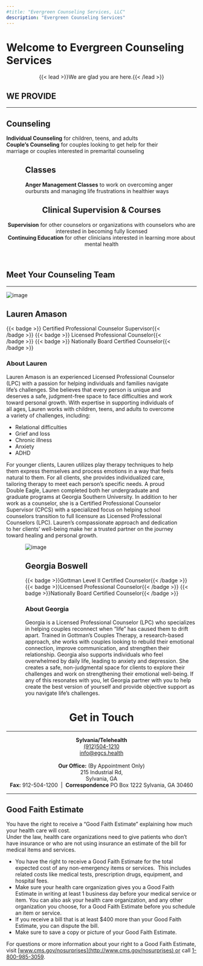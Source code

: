 ```yaml
---
#title: "Evergreen Counseling Services, LLC"
description: "Evergreen Counseling Services"
---
```


# Welcome to Evergreen Counseling Services
<div style="text-align: center"> {{< lead >}}We are glad you are here.{{< /lead >}} </div>

## WE PROVIDE
------------
<div class="flex">
<div style="margin-right:50px">
<h2>Counseling</h2>

**Individual Counseling** for children, teens, and adults </br>
**Couple’s Counseling** for couples looking to get help for their marriage or couples interested in premarital counseling
</div>
<div style="margin-left:50px">
<h2>Classes</h2>

**Anger Management Classes** to work on overcoming anger ourbursts and managing life frustrations in healthier ways
</div>
</div>

<div style="text-align: center">

<h2>Clinical Supervision & Courses</h2>

**Supervision** for other counselors or organizations with counselors who are interested in becoming fully licensed </br>
**Continuing Education** for other clinicians interested in learning more about mental health
</div>
</br>

## Meet Your Counseling Team
------------

<div class="flex">
<div style="margin-right:50px">

![image](img/lauren-amason.jpg)

## Lauren Amason

{{< badge >}} Certified Professional Counselor Supervisor{{< /badge >}}
{{< badge >}} Licensed Professional Counselor{{< /badge >}}
{{< badge >}} Nationally Board Certified Counselor{{< /badge >}}

### About Lauren

Lauren Amason is an experienced Licensed Professional Counselor (LPC) with a passion for helping individuals and families navigate life’s challenges. She believes that every person is unique and deserves a safe, judgment-free space to face difficulties and work toward personal growth.
With expertise in supporting individuals of all ages, Lauren works with children, teens, and adults to overcome a variety of challenges, including:

- Relational difficulties
- Grief and loss
- Chronic illness
- Anxiety
- ADHD
  
For younger clients, Lauren utilizes play therapy techniques to help them express themselves and process emotions in a way that feels natural to them. For all clients, she provides individualized care, tailoring therapy to meet each person’s specific needs.
A proud Double Eagle, Lauren completed both her undergraduate and graduate programs at Georgia Southern University. In addition to her work as a counselor, she is a Certified Professional Counselor Supervisor (CPCS) with a specialized focus on helping school counselors transition to full licensure as Licensed Professional Counselors (LPC).
Lauren’s compassionate approach and dedication to her clients’ well-being make her a trusted partner on the journey toward healing and personal growth.

</div>
<div style="margin-left:50px">

![image](img/georgia-boswell.jpg)

## Georgia Boswell

{{< badge >}}Gottman Level II Certified Counselor{{< /badge >}}
{{< badge >}}Licensed Professional Counselor{{< /badge >}}
{{< badge >}}Nationally Board Certified Counselor{{< /badge >}}

### About Georgia

Georgia is a Licensed Professional Counselor (LPC) who specializes in helping couples reconnect when “life” has caused them to drift apart. Trained in Gottman’s Couples Therapy, a research-based approach, she works with couples looking to rebuild their emotional connection, improve communication, and strengthen their relationship.
Georgia also supports individuals who feel overwhelmed by daily life, leading to anxiety and depression. She creates a safe, non-judgmental space for clients to explore their challenges and work on strengthening their emotional well-being.
If any of this resonates with you, let Georgia partner with you to help create the best version of yourself and provide objective support as you navigate life’s challenges.
</div>
</div>

<h1 style="text-align: center"> Get in Touch</h1>

------------

<p style="text-align: center;">
<strong>Sylvania/Telehealth</strong> </br>
<a href="tel:(912)504-1210">(912)504-1210</a> </br>
<a href="mailto:info@egcs.health">info@egcs.health</a> </br>
</br>
<strong>Our Office:</strong> (By Appointment Only)</br>
215 Industrial Rd,</br>
Sylvania, GA</br>
<strong>Fax:</strong> 912-504-1200  |  <strong>Correspondence</strong> PO Box 1222 Sylvania, GA 30460
</p>

-------------------

Good Faith Estimate
-------------------

You have the right to receive a “Good Faith Estimate” explaining how much your health care will cost.  
​Under the law, health care organizations need to give patients who don’t have insurance or who are not using insurance an estimate of the bill for medical items and services.

* You have the right to receive a Good Faith Estimate for the total expected cost of any non-emergency items or services.  This includes related costs like medical tests, prescription drugs, equipment, and hospital fees.
* Make sure your health care organization gives you a Good Faith Estimate in writing at least 1 business day before your medical service or item. You can also ask your health care organization, and any other organization you choose, for a Good Faith Estimate before you schedule an item or service.
* If you receive a bill that is at least $400 more than your Good Faith Estimate, you can dispute the bill.
* Make sure to save a copy or picture of your Good Faith Estimate. 

For questions or more information about your right to a Good Faith Estimate, visit [www.cms.gov/nosurprises](http://www.cms.gov/nosurprises) or call [1-800-985-3059](tel:1-800-985-3059).
